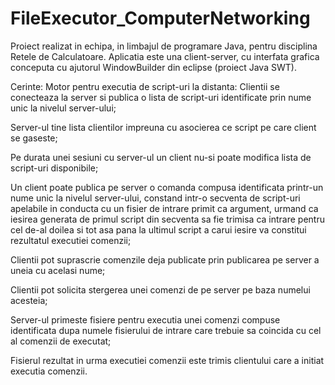 # FileExecutor_ComputerNetworking

Proiect realizat in echipa, in limbajul de programare Java, pentru disciplina 
Retele de Calculatoare. Aplicatia este una client-server, cu interfata grafica
conceputa cu ajutorul WindowBuilder din eclipse (proiect Java SWT).

Cerinte:
Motor pentru executia de script-uri la distanta:
Clientii se conecteaza la server si publica o lista de script-uri identificate prin nume unic la nivelul server-ului;

Server-ul tine lista clientilor impreuna cu asocierea ce script pe care client se gaseste;

Pe durata unei sesiuni cu server-ul un client nu-si poate modifica lista de script-uri disponibile;

Un client poate publica pe server o comanda compusa identificata printr-un nume unic la nivelul server-ului, 
constand intr-o secventa de script-uri apelabile in conducta cu un fisier de intrare primit ca argument, 
urmand ca iesirea generata de primul script din secventa sa fie trimisa ca intrare pentru cel de-al doilea
si tot asa pana la ultimul script a carui iesire va constitui rezultatul executiei comenzii;

Clientii pot suprascrie comenzile deja publicate prin publicarea pe server a uneia cu acelasi nume;

Clientii pot solicita stergerea unei comenzi de pe server pe baza numelui acesteia;

Server-ul primeste fisiere pentru executia unei comenzi compuse identificata dupa numele fisierului de 
intrare care trebuie sa coincida cu cel al comenzii de executat;

Fisierul rezultat in urma executiei comenzii este trimis clientului care a initiat executia comenzii.
